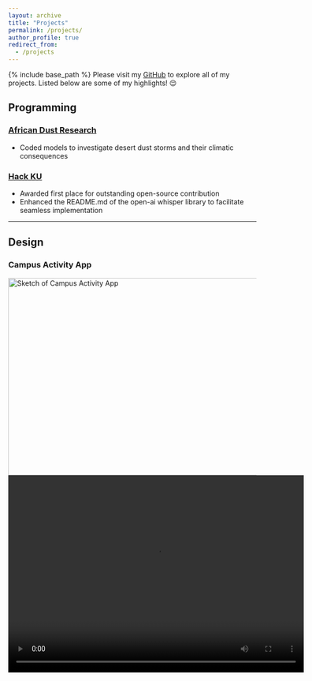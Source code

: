 ```yaml
---
layout: archive
title: "Projects"
permalink: /projects/
author_profile: true
redirect_from:
  - /projects
---
```

{% include base_path %}
Please visit my [GitHub](https://github.com/kwhuber) to explore all of my projects. Listed below are some of my highlights! 😌 

## Programming
### [African Dust Research](https://github.com/kwhuber/African_Dust_Research)
* Coded models to investigate desert dust storms and their climatic consequences

### [Hack KU](https://github.com/kwhuber/Hack-KU-2023)

* Awarded first place for outstanding open-source contribution
* Enhanced the README.md of the open-ai whisper library to facilitate seamless implementation

--------
## Design
### Campus Activity App
<div>
    <img src="/images/campus_sketch.png" alt="Sketch of Campus Activity App" width="600" height="400">
</div>

<video width="600" height="400" controls>
  <source src="/videos/campus_activity_prototype.mp4" type="video/mp4">
  Your browser does not support the video tag.
</video>

